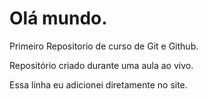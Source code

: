 # Olá mundo.
 Primeiro Repositorio de curso de Git e Github.
 
 Repositório criado durante uma aula ao vivo.

 Essa linha eu adicionei diretamente no site.
